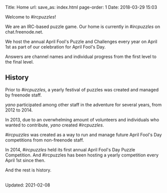 Title: Home
url:
save_as: index.html
page-order: 1
Date: 2018-03-29 15:03

Welcome to *#ircpuzzles*!

We are an IRC-based puzzle game. Our home is currently in *#ircpuzzles* on chat.freenode.net.

We host the annual April Fool's Puzzle and Challenges every year on April 1st as part of our celebration for April Fool's Day.

Answers are channel names and individual progress from the first level to the final level.

History
-------

Prior to *#ircpuzzles*, a yearly festival of puzzles was created and managed by freenode staff.

*yano* participated among other staff in the adventure for several years, from 2012 to 2014.

In 2013, due to an overwhelming amount of volunteers and individuals who wanted to contribute, *yano* created *#ircpuzzles*.

*#ircpuzzles* was created as a way to run and manage future April Fool's Day competitions from non-freenode staff.

In 2014, *#ircpuzzles* held its first annual April Fool's Day Puzzle Competition. And #ircpuzzles has been hosting a yearly competition every April 1st since then.

And the rest is history.

<br />
Updated: 2021-02-08
